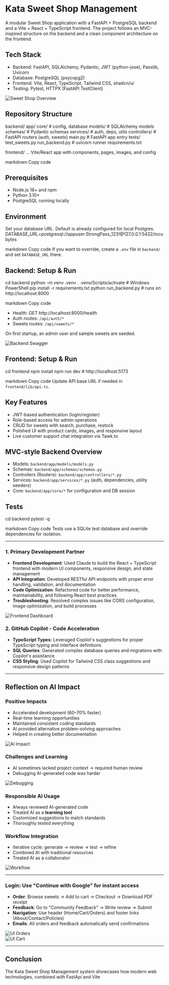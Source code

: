 # Kata Sweet Shop Management 

A modular Sweet Shop application with a FastAPI + PostgreSQL backend and a Vite + React + TypeScript frontend. The project follows an MVC-inspired structure on the backend and a clean component architecture on the frontend.

## Tech Stack
- Backend: FastAPI, SQLAlchemy, Pydantic, JWT (python-jose), Passlib, Uvicorn
- Database: PostgreSQL (psycopg2)
- Frontend: Vite, React, TypeScript, Tailwind CSS, shadcn/ui
- Testing: Pytest, HTTPX (FastAPI TestClient)

![Sweet Shop Overview](https://github.com/user-attachments/assets/b55a205c-67a4-44d7-a0e2-2e3dcbee8238)

## Repository Structure
backend/
app/
core/ # config, database
models/ # SQLAlchemy models
schemas/ # Pydantic schemas
services/ # auth, deps, utils
controllers/ # FastAPI routers (auth, sweets)
main.py # FastAPI app entry
tests/
test_sweets.py
run_backend.py # uvicorn runner
requirements.txt

frontend/
... Vite/React app with components, pages, images, and config

markdown
Copy code

## Prerequisites
- Node.js 18+ and npm
- Python 3.10+
- PostgreSQL running locally

## Environment
Set your database URL. Default is already configured for local Postgres.
DATABASE_URL=postgresql://appuser:StrongPass_123!@127.0.0.1:5432/incubytes

markdown
Copy code
If you want to override, create a `.env` file in `backend/` and set `DATABASE_URL` there.

## Backend: Setup & Run
cd backend
python -m venv .venv
. .venv/Scripts/activate # Windows PowerShell
pip install -r requirements.txt
python run_backend.py # runs on http://localhost:8000

markdown
Copy code
- Health: GET http://localhost:8000/health
- Auth routes: `/api/auth/*`
- Sweets routes: `/api/sweets/*`

On first startup, an admin user and sample sweets are seeded.

![Backend Swagger](https://github.com/user-attachments/assets/5ac67fe1-43b8-430f-8204-c3dc55f57aae)

## Frontend: Setup & Run
cd frontend
npm install
npm run dev # http://localhost:5173

markdown
Copy code
Update API base URL if needed in `frontend/lib/api.ts`.

## Key Features
- JWT-based authentication (login/register)
- Role-based access for admin operations
- CRUD for sweets with search, purchase, restock
- Polished UI with product cards, images, and responsive layout
- Live customer support chat integration via Tawk.to

## MVC-style Backend Overview
- Models: `backend/app/models/models.py`
- Schemas: `backend/app/schemas/schemas.py`
- Controllers (Routers): `backend/app/controllers/*.py`
- Services: `backend/app/services/*.py` (auth, dependencies, utility seeders)
- Core: `backend/app/core/*` for configuration and DB session

## Tests
cd backend
pytest -q

markdown
Copy code
Tests use a SQLite test database and override dependencies for isolation.

---

### **1. Primary Development Partner**

- **Frontend Development**: Used Claude to build the React + TypeScript frontend with modern UI components, responsive design, and state management  
- **API Integration**: Developed RESTful API endpoints with proper error handling, validation, and documentation  
- **Code Optimization**: Refactored code for better performance, maintainability, and following React best practices  
- **Troubleshooting**: Resolved complex issues like CORS configuration, image optimization, and build processes  

![Frontend Dashboard](https://github.com/user-attachments/assets/829e9703-a430-4dc1-811d-8c56940079e4)

### **2. GitHub Copilot - Code Acceleration**
- **TypeScript Types**: Leveraged Copilot's suggestions for proper TypeScript typing and interface definitions  
- **SQL Queries**: Generated complex database queries and migrations with Copilot's assistance  
- **CSS Styling**: Used Copilot for Tailwind CSS class suggestions and responsive design patterns  

---

## Reflection on AI Impact

### **Positive Impacts**
- Accelerated development (60–70% faster)  
- Real-time learning opportunities  
- Maintained consistent coding standards  
- AI provided alternative problem-solving approaches  
- Helped in creating better documentation  

![AI Impact](https://github.com/user-attachments/assets/90ae81eb-cbdc-4b16-b0b3-4be4d383d01b)

### **Challenges and Learning**
- AI sometimes lacked project context → required human review  
- Debugging AI-generated code was harder  

![Debugging](https://github.com/user-attachments/assets/a63317ce-197a-4853-ace3-045810729481)

### **Responsible AI Usage**
- Always reviewed AI-generated code  
- Treated AI as a **learning tool**  
- Customized suggestions to match standards  
- Thoroughly tested everything  

### **Workflow Integration**
- Iterative cycle: generate → review → test → refine  
- Combined AI with traditional resources  
- Treated AI as a collaborator  

![Workflow](https://github.com/user-attachments/assets/ea785650-41ab-4297-8f28-fe8a434f5c8d)

---

### **Login: Use "Continue with Google" for instant access**
- **Order**: Browse sweets → Add to cart → Checkout → Download PDF receipt  
- **Feedback**: Go to "Community Feedback" → Write review → Submit  
- **Navigation**: Use header (Home/Cart/Orders) and footer links (About/Contact/Policies)  
- **Emails**: All orders and feedback automatically send confirmations  

![UI Orders](https://github.com/user-attachments/assets/85b5fbd0-f7c7-4e57-84dd-ed31e3bafd14)  
![UI Cart](https://github.com/user-attachments/assets/9493b0f4-73b3-45b0-9b46-52796d381e99)

---

## Conclusion
The Kata Sweet Shop Management system showcases how modern web technologies, combined with FastApi and Vite
